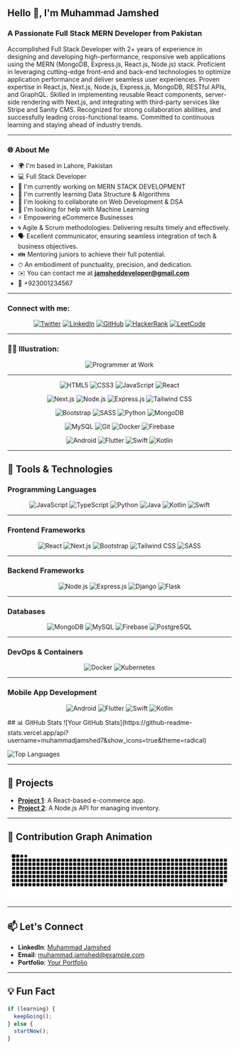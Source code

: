 ## Hello 👋, I'm Muhammad Jamshed

### A Passionate Full Stack MERN Developer from Pakistan

Accomplished Full Stack Developer with 2+ years of experience in designing and developing high-performance, responsive web applications using the MERN (MongoDB, Express.js, React.js, Node.js) stack. Proficient in leveraging cutting-edge front-end and back-end technologies to optimize application performance and deliver seamless user experiences. Proven expertise in React.js, Next.js, Node.js, Express.js, MongoDB, RESTful APIs, and GraphQL. Skilled in implementing reusable React components, server-side rendering with Next.js, and integrating with third-party services like Stripe and Sanity CMS. Recognized for strong collaboration abilities, and successfully leading cross-functional teams. Committed to continuous learning and staying ahead of industry trends.

---

### 🌐 About Me

- 🌍 I'm based in Lahore, Pakistan
- 💻 Full Stack Developer
- 🔭 I'm currently working on MERN STACK DEVELOPMENT
- 🌱 I'm currently learning Data Structure & Algorithms
- 👯 I'm looking to collaborate on Web Development & DSA
- 🤔 I'm looking for help with Machine Learning
- ⚡ Empowering eCommerce Businesses
- 🌀 Agile & Scrum methodologies: Delivering results timely and effectively.
- 🗣 Excellent communicator, ensuring seamless integration of tech & business objectives.
- 👪 Mentoring juniors to achieve their full potential.
- ⏱ An embodiment of punctuality, precision, and dedication.
- ✉️ You can contact me at **jamsheddeveloper@gmail.com**
- 📱 +923001234567

---

### Connect with me:

<p align="center">
  <a href="https://twitter.com/yourtwitterhandle" target="_blank"><img alt="Twitter" src="https://img.shields.io/badge/Twitter-%231DA1F2.svg?logo=twitter&logoColor=white&style=for-the-badge" /></a>
  <a href="https://linkedin.com/in/yourlinkedin" target="_blank"><img alt="LinkedIn" src="https://img.shields.io/badge/LinkedIn-%230A66C2.svg?logo=linkedin&logoColor=white&style=for-the-badge" /></a>
  <a href="https://github.com/yourgithub" target="_blank"><img alt="GitHub" src="https://img.shields.io/badge/GitHub-%23121011.svg?logo=github&logoColor=white&style=for-the-badge" /></a>
  <a href="https://www.hackerrank.com/yourhandle" target="_blank"><img alt="HackerRank" src="https://img.shields.io/badge/-HackerRank-2EC866?logo=hackerrank&logoColor=white&style=for-the-badge" /></a>
  <a href="https://leetcode.com/yourhandle" target="_blank"><img alt="LeetCode" src="https://img.shields.io/badge/LeetCode-%23FFA116.svg?logo=leetcode&logoColor=white&style=for-the-badge" /></a>
</p>

---

### 👨‍💻 Illustration:

<p align="center">
  <img src="https://cdn.dribbble.com/users/1162077/screenshots/3848914/programmer.gif" alt="Programmer at Work" width="400" />
</p>

---

<p align="center">
  <img src="https://cdn.jsdelivr.net/gh/devicons/devicon/icons/html5/html5-original.svg" alt="HTML5" width="80" height="80"/>
  <img src="https://cdn.jsdelivr.net/gh/devicons/devicon/icons/css3/css3-original.svg" alt="CSS3" width="80" height="80"/>
  <img src="https://cdn.jsdelivr.net/gh/devicons/devicon/icons/javascript/javascript-original.svg" alt="JavaScript" width="80" height="80"/>
  <img src="https://cdn.jsdelivr.net/gh/devicons/devicon/icons/react/react-original.svg" alt="React" width="80" height="80"/>
</p>

<p align="center">
  <img src="https://cdn.jsdelivr.net/gh/devicons/devicon/icons/nextjs/nextjs-original-wordmark.svg" alt="Next.js" width="80" height="80"/>
  <img src="https://cdn.jsdelivr.net/gh/devicons/devicon/icons/nodejs/nodejs-original.svg" alt="Node.js" width="80" height="80"/>
  <img src="https://cdn.jsdelivr.net/gh/devicons/devicon/icons/express/express-original.svg" alt="Express.js" width="80" height="80"/>
  <img src="https://upload.wikimedia.org/wikipedia/commons/d/d5/Tailwind_CSS_Logo.svg" alt="Tailwind CSS" width="80" height="80"/>
</p>

<p align="center">
  <img src="https://cdn.jsdelivr.net/gh/devicons/devicon/icons/bootstrap/bootstrap-plain.svg" alt="Bootstrap" width="80" height="80"/>
  <img src="https://cdn.jsdelivr.net/gh/devicons/devicon/icons/sass/sass-original.svg" alt="SASS" width="80" height="80"/>
  <img src="https://cdn.jsdelivr.net/gh/devicons/devicon/icons/python/python-original.svg" alt="Python" width="80" height="80"/>
  <img src="https://cdn.jsdelivr.net/gh/devicons/devicon/icons/mongodb/mongodb-original.svg" alt="MongoDB" width="80" height="80"/>
</p>

<p align="center">
  <img src="https://cdn.jsdelivr.net/gh/devicons/devicon/icons/mysql/mysql-original.svg" alt="MySQL" width="80" height="80"/>
  <img src="https://cdn.jsdelivr.net/gh/devicons/devicon/icons/git/git-original.svg" alt="Git" width="80" height="80"/>
  <img src="https://cdn.jsdelivr.net/gh/devicons/devicon/icons/docker/docker-original.svg" alt="Docker" width="80" height="80"/>
  <img src="https://cdn.jsdelivr.net/gh/devicons/devicon/icons/firebase/firebase-plain.svg" alt="Firebase" width="80" height="80"/>
</p>

<p align="center">
  <img src="https://cdn.jsdelivr.net/gh/devicons/devicon/icons/android/android-original.svg" alt="Android" width="80" height="80"/>
  <img src="https://cdn.jsdelivr.net/gh/devicons/devicon/icons/flutter/flutter-original.svg" alt="Flutter" width="80" height="80"/>
  <img src="https://cdn.jsdelivr.net/gh/devicons/devicon/icons/swift/swift-original.svg" alt="Swift" width="80" height="80"/>
  <img src="https://cdn.jsdelivr.net/gh/devicons/devicon/icons/kotlin/kotlin-original.svg" alt="Kotlin" width="80" height="80"/>
</p>

---

## 🔧 Tools & Technologies

### **Programming Languages**
<p align="center">
  <img src="https://cdn.jsdelivr.net/gh/devicons/devicon/icons/javascript/javascript-original.svg" alt="JavaScript" width="50" height="50"/>
  <img src="https://cdn.jsdelivr.net/gh/devicons/devicon/icons/typescript/typescript-original.svg" alt="TypeScript" width="50" height="50"/>
  <img src="https://cdn.jsdelivr.net/gh/devicons/devicon/icons/python/python-original.svg" alt="Python" width="50" height="50"/>
  <img src="https://cdn.jsdelivr.net/gh/devicons/devicon/icons/java/java-original.svg" alt="Java" width="50" height="50"/>
  <img src="https://cdn.jsdelivr.net/gh/devicons/devicon/icons/kotlin/kotlin-original.svg" alt="Kotlin" width="50" height="50"/>
  <img src="https://cdn.jsdelivr.net/gh/devicons/devicon/icons/swift/swift-original.svg" alt="Swift" width="50" height="50"/>
</p>

---

### **Frontend Frameworks**
<p align="center">
  <img src="https://cdn.jsdelivr.net/gh/devicons/devicon/icons/react/react-original.svg" alt="React" width="50" height="50"/>
  <img src="https://cdn.jsdelivr.net/gh/devicons/devicon/icons/nextjs/nextjs-original-wordmark.svg" alt="Next.js" width="50" height="50"/>
  <img src="https://cdn.jsdelivr.net/gh/devicons/devicon/icons/bootstrap/bootstrap-plain.svg" alt="Bootstrap" width="50" height="50"/>
  <img src="https://upload.wikimedia.org/wikipedia/commons/d/d5/Tailwind_CSS_Logo.svg" alt="Tailwind CSS" width="50" height="50"/>
  <img src="https://cdn.jsdelivr.net/gh/devicons/devicon/icons/sass/sass-original.svg" alt="SASS" width="50" height="50"/>
</p>

---

### **Backend Frameworks**
<p align="center">
  <img src="https://cdn.jsdelivr.net/gh/devicons/devicon/icons/nodejs/nodejs-original.svg" alt="Node.js" width="50" height="50"/>
  <img src="https://cdn.jsdelivr.net/gh/devicons/devicon/icons/express/express-original.svg" alt="Express.js" width="50" height="50"/>
  <img src="https://cdn.jsdelivr.net/gh/devicons/devicon/icons/django/django-original.svg" alt="Django" width="50" height="50"/>
  <img src="https://cdn.jsdelivr.net/gh/devicons/devicon/icons/flask/flask-original.svg" alt="Flask" width="50" height="50"/>
</p>

---

### **Databases**
<p align="center">
  <img src="https://cdn.jsdelivr.net/gh/devicons/devicon/icons/mongodb/mongodb-original.svg" alt="MongoDB" width="50" height="50"/>
  <img src="https://cdn.jsdelivr.net/gh/devicons/devicon/icons/mysql/mysql-original.svg" alt="MySQL" width="50" height="50"/>
  <img src="https://cdn.jsdelivr.net/gh/devicons/devicon/icons/firebase/firebase-plain.svg" alt="Firebase" width="50" height="50"/>
  <img src="https://cdn.jsdelivr.net/gh/devicons/devicon/icons/postgresql/postgresql-original.svg" alt="PostgreSQL" width="50" height="50"/>
</p>

---

### **DevOps & Containers**
<p align="center">
  <img src="https://cdn.jsdelivr.net/gh/devicons/devicon/icons/docker/docker-original.svg" alt="Docker" width="50" height="50"/>
  <img src="https://cdn.jsdelivr.net/gh/devicons/devicon/icons/kubernetes/kubernetes-plain.svg" alt="Kubernetes" width="50" height="50"/>
</p>

---

### **Mobile App Development**
<p align="center">
  <img src="https://cdn.jsdelivr.net/gh/devicons/devicon/icons/android/android-original.svg" alt="Android" width="50" height="50"/>
  <img src="https://cdn.jsdelivr.net/gh/devicons/devicon/icons/flutter/flutter-original.svg" alt="Flutter" width="50" height="50"/>
  <img src="https://cdn.jsdelivr.net/gh/devicons/devicon/icons/swift/swift-original.svg" alt="Swift" width="50" height="50"/>
  <img src="https://cdn.jsdelivr.net/gh/devicons/devicon/icons/kotlin/kotlin-original.svg" alt="Kotlin" width="50" height="50"/>
</p>
## 📊 GitHub Stats
![Your GitHub Stats](https://github-readme-stats.vercel.app/api?username=muhammadjamshed7&show_icons=true&theme=radical)

![Top Languages](https://github-readme-stats.vercel.app/api/top-langs/?username=muhammadjamshed7&layout=compact&theme=radical)

---

## 🚀 Projects
- **[Project 1](#)**: A React-based e-commerce app.
- **[Project 2](#)**: A Node.js API for managing inventory.

---

## 🐍 Contribution Graph Animation

![Snake animation](https://raw.githubusercontent.com/Platane/snk/output/github-contribution-grid-snake.svg)

---



## 📫 Let's Connect
- **LinkedIn**: [Muhammad Jamshed](https://linkedin.com/in/muhammadjamshed7)
- **Email**: [muhammad.jamshed@example.com](mailto:muhammad.jamshed@example.com)
- **Portfolio**: [Your Portfolio](#)

---

## 💡 Fun Fact
```javascript
if (learning) {
  keepGoing();
} else {
  startNow();
}
